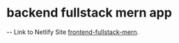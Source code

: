 # backend fullstack mern app
--
Link to Netlify Site [frontend-fullstack-mern](https://boring-hermann-6bc9de.netlify.app).